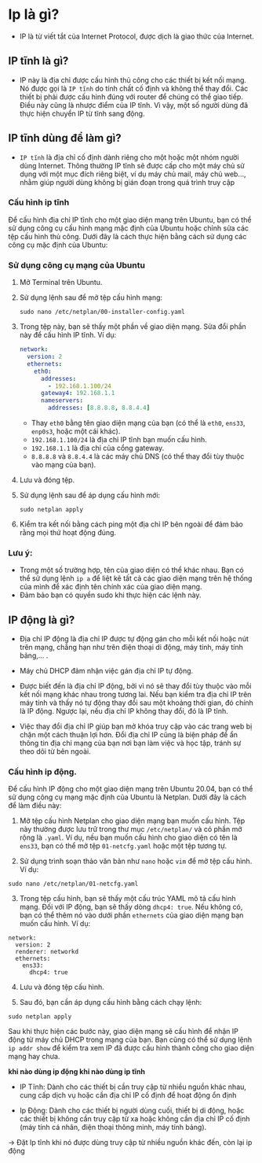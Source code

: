 # Ip là gì?

- IP là từ viết tắt của Internet Protocol, được dịch là giao thức của Internet.

## IP tĩnh là gì?

- IP này là địa chỉ được cấu hình thủ công cho các thiết bị kết nối mạng. Nó được gọi là `IP tĩnh` do tính chất cố định và không thể thay đổi. Các thiết bị phải được cấu hình đúng với router để chúng có thể giao tiếp. Điều này cũng là nhược điểm của IP tĩnh. Vì vậy, một số người dùng đã thực hiện chuyển IP từ tĩnh sang động.

## IP tĩnh dùng để làm gì?

- `IP tĩnh` là địa chỉ cố định dành riêng cho một hoặc một nhóm người dùng Internet. Thông thường IP tĩnh sẽ được cấp cho một máy chủ sử dụng với một mục đích riêng biệt, ví dụ máy chủ mail, máy chủ web…, nhằm giúp người dùng không bị gián đoạn trong quá trình truy cập

### Cấu hình ip tĩnh

Để cấu hình địa chỉ IP tĩnh cho một giao diện mạng trên Ubuntu, bạn có thể sử dụng công cụ cấu hình mạng mặc định của Ubuntu hoặc chỉnh sửa các tệp cấu hình thủ công. Dưới đây là cách thực hiện bằng cách sử dụng các công cụ mặc định của Ubuntu:

### Sử dụng công cụ mạng của Ubuntu

1. Mở Terminal trên Ubuntu.

2. Sử dụng lệnh sau để mở tệp cấu hình mạng:
   ```
   sudo nano /etc/netplan/00-installer-config.yaml
   ```

3. Trong tệp này, bạn sẽ thấy một phần về giao diện mạng. Sửa đổi phần này để cấu hình IP tĩnh. Ví dụ:
   ```yaml
   network:
     version: 2
     ethernets:
       eth0:
         addresses:
           - 192.168.1.100/24
         gateway4: 192.168.1.1
         nameservers:
           addresses: [8.8.8.8, 8.8.4.4]
   ```

   - Thay `eth0` bằng tên giao diện mạng của bạn (có thể là `eth0`, `ens33`, `enp0s3`, hoặc một cái khác).
   - `192.168.1.100/24` là địa chỉ IP tĩnh bạn muốn cấu hình.
   - `192.168.1.1` là địa chỉ của cổng gateway.
   - `8.8.8.8` và `8.8.4.4` là các máy chủ DNS (có thể thay đổi tùy thuộc vào mạng của bạn).

4. Lưu và đóng tệp.

5. Sử dụng lệnh sau để áp dụng cấu hình mới:
   ```
   sudo netplan apply
   ```

6. Kiểm tra kết nối bằng cách ping một địa chỉ IP bên ngoài để đảm bảo rằng mọi thứ hoạt động đúng.

### Lưu ý:
- Trong một số trường hợp, tên của giao diện có thể khác nhau. Bạn có thể sử dụng lệnh `ip a` để liệt kê tất cả các giao diện mạng trên hệ thống của mình để xác định tên chính xác của giao diện mạng.
- Đảm bảo bạn có quyền sudo khi thực hiện các lệnh này.

## IP động là gì?

- Địa chỉ IP động là địa chỉ IP được tự động gán cho mỗi kết nối hoặc nút trên mạng, chẳng hạn như trên điện thoại di động, máy tính, máy tính bảng,... .

- Máy chủ DHCP đảm nhận việc gán địa chỉ IP tự động.

- Được biết đến là địa chỉ IP động, bởi vì nó sẽ thay đổi tùy thuộc vào mỗi kết nối mạng khác nhau trong tương lai. Nếu bạn kiểm tra địa chỉ IP trên máy tính và thấy nó tự động thay đổi sau một khoảng thời gian, đó chính là IP động. Ngược lại, nếu địa chỉ IP không thay đổi, đó là IP tĩnh.

- Việc thay đổi địa chỉ IP giúp bạn mở khóa truy cập vào các trang web bị chặn một cách thuận lợi hơn. Đổi địa chỉ IP cũng là biện pháp để ẩn thông tin địa chỉ mạng của bạn nơi bạn làm việc và học tập, tránh sự theo dõi từ bên ngoài.

### Cấu hình ip động.

Để cấu hình IP động cho một giao diện mạng trên Ubuntu 20.04, bạn có thể sử dụng công cụ mạng mặc định của Ubuntu là Netplan. Dưới đây là cách để làm điều này:

1. Mở tệp cấu hình Netplan cho giao diện mạng bạn muốn cấu hình. Tệp này thường được lưu trữ trong thư mục `/etc/netplan/` và có phần mở rộng là `.yaml`. Ví dụ, nếu bạn muốn cấu hình cho giao diện có tên là `ens33`, bạn có thể mở tệp `01-netcfg.yaml` hoặc một tệp tương tự.

2. Sử dụng trình soạn thảo văn bản như `nano` hoặc `vim` để mở tệp cấu hình. Ví dụ:

```
sudo nano /etc/netplan/01-netcfg.yaml
```

3. Trong tệp cấu hình, bạn sẽ thấy một cấu trúc YAML mô tả cấu hình mạng. Đối với IP động, bạn sẽ thấy dòng `dhcp4: true`. Nếu không có, bạn có thể thêm nó vào dưới phần `ethernets` của giao diện mạng bạn muốn cấu hình. Ví dụ:

```
network:
  version: 2
  renderer: networkd
  ethernets:
    ens33:
      dhcp4: true
```

4. Lưu và đóng tệp cấu hình.

5. Sau đó, bạn cần áp dụng cấu hình bằng cách chạy lệnh:

```
sudo netplan apply
```

Sau khi thực hiện các bước này, giao diện mạng sẽ cấu hình để nhận IP động từ máy chủ DHCP trong mạng của bạn. Bạn cũng có thể sử dụng lệnh `ip addr show` để kiểm tra xem IP đã được cấu hình thành công cho giao diện mạng hay chưa.


**khi nào dùng ip động khi nào dùng ip tĩnh**

- IP Tĩnh: Dành cho các thiết bị cần truy cập từ nhiều nguồn khác nhau, cung cấp dịch vụ hoặc cần địa chỉ IP cố định để hoạt động ổn định 

- Ip Động: Dành cho các thiết bị người dùng cuối, thiết bị di động, hoặc các thiết bị không cần truy cập từ xa hoặc không cần địa chỉ IP cố định (máy tính cá nhân, điện thoại thông minh, máy tính bảng).

-> Đặt Ip tĩnh khi nó được dùng truy cập từ nhiều nguồn khác đến, còn lại ip động